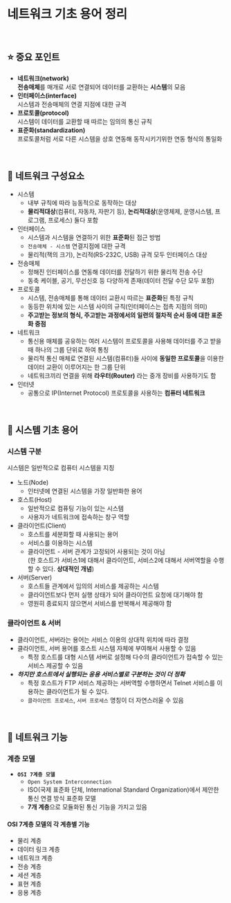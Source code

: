 # 네트워크 기초 용어 정리

<br>

## ⭐ 중요 포인트

- **네트워크(network)**  
  **전송매체**를 매개로 서로 연결되어 데이터를 교환하는 **시스템**의 모음
- **인터페이스(interface)**  
  시스템과 전송매체의 연결 지점에 대한 규격
- **프로토콜(protocol)**  
  시스템이 데이터를 교환할 때 따르는 임의의 통신 규칙
- **표준화(standardization)**  
  프로토콜처럼 서로 다른 시스템을 상호 연동해 동작시키기위한 연동 형식의 통일화

<br>

## :pushpin: 네트워크 구성요소

- 시스템
  - 내부 규칙에 따라 능동적으로 동작하는 대상
  - **물리적대상**(컴퓨터, 자동차, 자판기 등), **논리적대상**(운영체제, 운영시스템, 프로그램, 프로세스) 둘다 포함
- 인터페이스
  - 시스템과 시스템을 연결하기 위한 **표준화**된 접근 방법
  - `전송매체 - 시스템` 연결지점에 대한 규격
  - 물리적(잭의 크기), 논리적(RS-232C, USB) 규격 모두 인터페이스 대상
- 전송매체
  - 정해진 인터페이스를 연동해 데이터를 전달하기 위한 물리적 전송 수단
  - 동축 케이블, 공기, 무선신호 등 다양하게 존재(데이터 전달 수단 모두 포함)
- 프로토콜
  - 시스템, 전송매체를 통해 데이터 교환시 따르는 **표준화**된 특정 규칙
  - 동등한 위치에 있는 시스템 사이의 규칙(인터페이스는 접촉 지점의 의미)
  - **주고받는 정보의 형식, 주고받는 과정에서의 일련의 절차적 순서 등에 대한 표준화 중점**
- 네트워크
  - 통신용 매체를 공유하는 여러 시스템이 프로토콜을 사용해 데이터를 주고 받을 때 하나의 그룹 단위로 하여 통칭
  - 물리적 통신 매체로 연결된 시스템(컴퓨터)들 사이에 **동일한 프로토콜**을 이용한 데이터 교환이 이루어지는 한 그룹 단위
  - 네트워크끼리 연결을 위해 **라우터(Router)** 라는 중개 장비를 사용하기도 함
- 인터넷
  - 공통으로 IP(Internet Protocol) 프로토콜을 사용하는 **컴퓨터 네트워크**

<br>

## :pushpin: 시스템 기초 용어

### 시스템 구분

시스템은 일반적으로 컴퓨터 시스템을 지칭

- 노드(Node)
  - 인터넷에 연결된 시스템을 가장 일반화한 용어
- 호스트(Host)
  - 일반적으로 컴퓨팅 기능이 있는 시스템
  - 사용자가 네트워크에 접속하는 창구 역할
- 클라이언트(Client)
  - 호스트를 세분화할 때 사용되는 용어
  - 서비스를 이용하는 시스템
  - 클라이언트 - 서버 관계가 고정되어 사용되는 것이 아님  
    (한 호스트가 서비스1에 대해서 클라이언트, 서비스2에 대해서 서버역할을 수행할 수 있다. **상대적인 개념**)
- 서버(Server)
  - 호스트들 관계에서 임의의 서비스를 제공하는 시스템
  - 클라이언트보다 먼저 실행 상태가 되어 클라이언트 요청에 대기해야 함
  - 영원히 종료되지 않으면서 서비스를 반복해서 제공해야 함

### 클라이언트 & 서버

- 클라이언트, 서버라는 용어는 서비스 이용의 상대적 위치에 따라 결정
- 클라이언트, 서버 용어를 호스트 시스템 자체에 부여해서 사용할 수 있음
  - 특정 호스트를 대형 시스템 서버로 설정해 다수의 클라이언트가 접속할 수 있는 서비스 제공할 수 있음
- **_하지만 호스트에서 실행되는 응용 서비스별로 구분하는 것이 더 정확_**
  - 특정 호스트가 FTP 서비스 제공하는 서버역할 수행하면서 Telnet 서비스를 이용하는 클라이언트가 될 수 있다.
  - `클라이언트 프로세스`, `서버 프로세스` 명칭이 더 자연스러울 수 있음

<br>

## :pushpin: 네트워크 기능

### 계층 모델

- **`OSI 7계층 모델`**
  - `Open System Interconnection`
  - ISO(국제 표준화 단체, International Standard Organization)에서 제안한 통신 연결 방식 표준화 모델
  - **7개 계층**으로 모듈화된 통신 기능을 가지고 있음

#### OSI 7계층 모델의 각 계층별 기능

- 물리 계층
- 데이터 링크 계층
- 네트워크 계층
- 전송 계층
- 세션 계층
- 표현 계층
- 응용 계층

